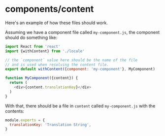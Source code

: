 # components/content

Here's an example of how these files should work.

Assuming we have a component file called `my-component.js`, the component
should do something like:

```javascript
import React from 'react'
import {withContent} from './locale'

// the `component` value here should be the name of the file
// and is used when resolving the content file.
export default withContent({component: 'my-component'}, MyComponent)

function MyComponent({content}) {
  return (
    <div>{content.translationKey}</div>
  )
}
```

With that, there should be a file in `content` called `my-component.js` with
the contents:

```javascript
module.exports = {
  translationKey: 'Translation String',
}
```
